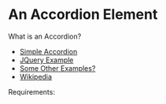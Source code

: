 # An Accordion Element

What is an Accordion?    

* [Simple Accordion](https://github.com/samantehrani/simple-accordion)
* [JQuery Example](https://jqueryui.com/accordion/)
* [Some Other Examples?](https://webdesignledger.com/best-practices-accordions-in-web-design/)
* [Wikipedia](https://en.wikipedia.org/wiki/Accordion_(GUI))


Requirements:
